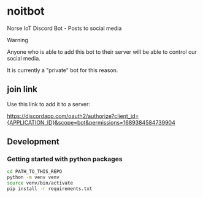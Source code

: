 # noitbot
Norse IoT Discord Bot - Posts to social media


> [!WARNING]
> Anyone who is able to add this bot to their server will be able to control our social media.
> 
> It is currently a "private" bot for this reason.


## join link

Use this link to add it to a server:

<https://discordapp.com/oauth2/authorize?client_id={APPLICATION_ID}&scope=bot&permissions=1689384584739904>

## Development

### Getting started with python packages

```bash
cd PATH_TO_THIS_REPO
python -m venv venv
source venv/bin/activate
pip install -r requirements.txt
```
